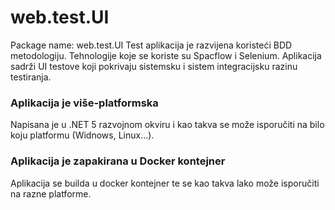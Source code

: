 # web.test.UI
Package name: web.test.UI
Test aplikacija je razvijena koristeći BDD metodologiju. Tehnologije koje se koriste su Spacflow i Selenium.
Aplikacija sadrži UI testove koji pokrivaju sistemsku i sistem integracijsku razinu testiranja.

### Aplikacija je više-platformska
Napisana je u .NET 5 razvojnom okviru i kao takva se može isporučiti na bilo koju platformu (Widnows, Linux...).
### Aplikacija je zapakirana u Docker kontejner
Aplikacija se builda u docker kontejner te se kao takva lako može isporučiti na razne platforme. 
